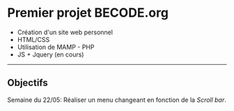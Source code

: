 # Premier projet BECODE.org

* Création d'un site web personnel 
* HTML/CSS
* Utilisation de MAMP - PHP
* JS + Jquery (en cours)

---

## Objectifs

Semaine du 22/05: Réaliser un menu changeant en fonction de la *Scroll bar*.  


